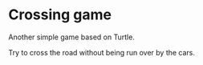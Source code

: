 # Crossing game
Another simple game based on Turtle.

Try to cross the road without being run over by the cars.